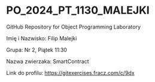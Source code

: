 # PO_2024_PT_1130_MALEJKI
GitHub Repository for Object Programming Laboratory

Imię i Nazwisko: Filip Malejki

Grupa: Nr 2, Piątek 11:30

Nazwa zwierzaka: SmartContract

Link do profilu: https://gitexercises.fracz.com/c/9dx

